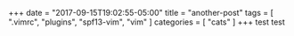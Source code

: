 +++
date = "2017-09-15T19:02:55-05:00"
title = "another-post"
tags = [ ".vimrc", "plugins", "spf13-vim", "vim" ]
categories = [ "cats" ]
+++
test test
